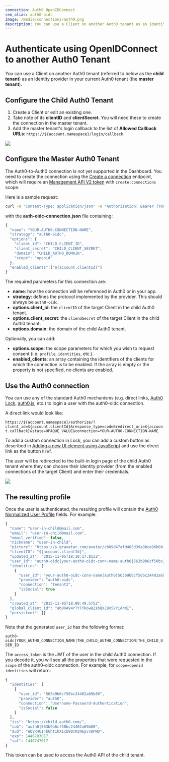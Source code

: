 ```yaml
---
connection: Auth0 OpenIDConnect
seo_alias: auth0-oidc
image: /media/connections/auth0.png
description: You can use a Client on another Auth0 tenant as an identity provider in your current Auth0 tenant.
---
```


# Authenticate using OpenIDConnect to another Auth0 Tenant

You can use a Client on another Auth0 tenant (referred to below as the **child tenant**) as an identity provider in your current Auth0 tenant (the **master tenant**).

## Configure the Child Auth0 Tenant

1. Create a Client or edit an existing one.
2. Take note of its **clientID** and **clientSecret**. You will need these to create the connection in the master tenant.
3. Add the master tenant's login callback to the list of **Allowed Callback URLs**: `https://${account.namespace}/login/callback`

![](/media/articles/connections/social/auth0-oidc/child-app.png)

## Configure the Master Auth0 Tenant

The Auth0-to-Auth0 connection is not yet supported in the Dashboard. You need to create the connection using the [Create a connection](/api/v2#!/Connections/post_connections) endpoint, which will require an [Management API V2 token](/api/management/v2/tokens) with `create:connections` scope.

Here is a sample request:

```sh
curl -H "Content-Type: application/json" -H 'Authorization: Bearer {YOUR_API_V2_TOKEN}' -d @auth0-oidc-connection.json https://${account.namespace}/api/v2/connections
```

with the **auth-oidc-connection.json** file containing:

```js
{
  "name": "YOUR-AUTH0-CONNECTION-NAME",
  "strategy": "auth0-oidc",
  "options": {
    "client_id": "CHILD_CLIENT_ID",
    "client_secret": "CHILD_CLIENT_SECRET",
    "domain": "CHILD_AUTH0_DOMAIN",
    "scope": "openid"
  },
  "enabled_clients":["${account.clientId}"]
}
```

The required parameters for this connection are:

* **name**: how the connection will be referenced in Auth0 or in your app.
* **strategy**: defines the protocol implemented by the provider. This should always be `auth0-oidc`.
* **options.client_id**: the `clientID` of the target Client in the child Auth0 tenant.
* **options.client_secret**: the `cliendSecret` of the target Client in the child Auth0 tenant.
* **options.domain**: the domain of the child Auth0 tenant.

Optionally, you can add:

* **options.scope**: the scope parameters for which you wish to request consent (i.e. `profile`, `identities`, etc.).
* **enabled_clients**: an array containing the identifiers of the clients for which the connection is to be enabled. If the array is empty or the property is not specified, no clients are enabled.

## Use the Auth0 connection

You can use any of the standard Auth0 mechanisms (e.g. direct links, [Auth0 Lock](/libraries/lock), [auth0.js](/auth0js), etc.) to login a user with the auth0-oidc connection.

A direct link would look like:

`https://${account.namespace}/authorize/?client_id=${account.clientId}&response_type=code&redirect_uri=${account.callback}&state=OPAQUE_VALUE&connection=YOUR-AUTH0-CONNECTION-NAME`

To add a custom connection in Lock, you can add a custom button as described in [Adding a new UI element using JavaScript](/libraries/lock/v9/ui-customization#adding-a-new-ui-element-using-javascript) and use the direct link as the button `href`.

The user will be redirected to the built-in login page of the child Auth0 tenant where they can choose their identity provider (from the enabled connections of the target Client) and enter their credentials.

![](/media/articles/connections/social/auth0-oidc/login-page.png)

## The resulting profile

Once the user is authenticated, the resulting profile will contain the [Auth0 Normalized User Profile](/user-profile/normalized) fields. For example:

```js
{
  "name": "user-in-child@mail.com",
  "email": "user-in-child@mail.com",
  "email_verified": false,
  "nickname": "user-in-child",
  "picture": "https://s.gravatar.com/avatar/cb89d47afd405d39a8bce96b8b17bcbc?s=480&r=pg&d=https%3A%2F%2Fcdn.auth0.com%2Favatars%2Fus.png",
  "clientID": "${account.clientId}",
  "updated_at": "2015-11-05T18:10:17.813Z",
  "user_id": "auth0-oidc|your-auth0-oidc-conn-name|auth0|563b9b6cf50bc24402a69b80",
  "identities": [
    {
      "user_id": "your-auth0-oidc-conn-name|auth0|563b9b6cf50bc24402a69b80",
      "provider": "auth0-oidc",
      "connection": "tenant2",
      "isSocial": true
    }
  ],
  "created_at": "2015-11-05T18:09:49.575Z",
  "global_client_id": "abOXA94rTYTYk6wDZsbQXJBv5VYiArmI",
  "persistent": {}
}
```

Note that the generated `user_id` has the following format:

`auth0-oidc|YOUR_AUTH0_CONNECTION_NAME|THE_CHILD_AUTH0_CONNECTION|THE_CHILD_USER_ID`

The `access_token` is the JWT of the user in the child Auth0 connection. If you decode it, you will see all the properties that were requested in the `scope` of the auth0-oidc connection. For example, for `scope=openid identities` will return:

```js
{
  "identities": [
    {
      "user_id": "563b9b6cf50bc24402a69b80",
      "provider": "auth0",
      "connection": "Username-Password-Authentication",
      "isSocial": false
    }
  ],
  "iss": "https://child.auth0.com/",
  "sub": "auth0|563b9b6cf50bc24402a69b80",
  "aud": "eQVR4UI4b6ht1hXIcb90cMJN6pvvDPWD",
  "exp": 1446783017,
  "iat": 1446747017
}
```

This token can be used to access the Auth0 API of the child tenant.
